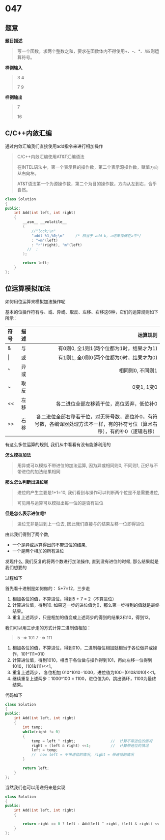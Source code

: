 # 047

## 题意

**题目描述**

> 写一个函数，求两个整数之和，要求在函数体内不得使用+、-、\*、/四则运算符号。

**样例输入**

> 3 4
>
> 7 9

**样例输出**

> 7
>
> 16

## C/C++内敛汇编

通过内敛汇编我们直接使用add指令来进行相加操作

> C/C++内敛汇编使用AT&T汇编语法
>
> 在INTEL语法中，第一个表示目的操作数，第二个表示源操作数，赋值方向从右向左。
>
> AT&T语法第一个为源操作数，第二个为目的操作数，方向从左到右，合乎自然。

```cpp
class Solution
{
public:
    int Add(int left, int right)
    {
        __asm__ __volatile__
        (
            //"lock;\n"
            "addl %1,%0;\n"     /* 相当于 add b, a结果存储在a中*/
            : "=m"(left)
            : "r"(right), "m"(left)
          //  :
        );

        return left;
    }
};
```

## 位运算模拟加法

如何用位运算来模拟加法操作呢

基本的位操作符有与、或、异或、取反、左移、右移这6种，它们的运算规则如下所示：

| 符号 | 描述 | 运算规则 |
| :--- | :---: | ---: |
| & | 与 | 有0则0, 全1则1\(两个位都为1时，结果才为1\) |
| \| | 或 | 有1则1, 全0则0\(两个位都为0时，结果才为0\) |
| ^ | 异或 | 相同则0, 不同则1 |
| ~ | 取反 | 0变1, 1变0 |
| &lt;&lt; | 左移 | 各二进位全部左移若干位，高位丢弃，低位补0 |
| &gt;&gt; | 右移 | 各二进位全部右移若干位，对无符号数，高位补0，有符号数，各编译器处理方法不一样，有的补符号位（算术右移），有的补0（逻辑右移） |

有这么多位运算的规则, 我们从中看看有没有能够利用的

**怎么模拟加法**

> 用异或可以模拟不带进位的加法运算, 因为异或相同则0, 不同则1, 正好与不带进位的加法结果相同

**那么怎么判断出进位呢**

> 进位的产生主要是1+1=10, 我们看到与操作可以判断两个位是不是需要进位,
>
> 可见用与运算可以模拟出每一位的是否有进位

**但是怎么表示进位呢?**

> 进位无非是进到上一位去, 因此我们直接与的结果左移一位即得进位

由此我们得到了两个数,

* 一个是异或运算得出的不带进位的结果, 
* 一个是两个相加的所有进位

发现什么, 我们反复的将两个数进行加法操作, 直到没有进位的时候, 那么结果就是我们想要的

过程如下

首先看十进制是如何做的： 5+7=12，三步走

1. 相加各位的值，不算进位，得到5 + 7 = 2（不算进位）
2. 计算进位值，得到10. 如果这一步的进位值为0，那么第一步得到的值就是最终结果。
3. 重复上述两步，只是相加的值变成上述两步的得到的结果2和10，得到12。

我们可以用三步走的方式计算二进制值相加：

> 5 -=&gt; 101 7 -=&gt; 111

1. 相加各位的值，不算进位，得到010，二进制每位相加就相当于各位做异或操作，101^111=010
2. 计算进位值，得到1010，相当于各位做与操作得到101，再向左移一位得到1010，\(101&111\)&lt;&lt;1。
3. 重复上述两步， 各位相加 010^1010=1000，进位值为100=\(010&1010\)&lt;&lt;1。
4. 继续重复上述两步：1000^100 = 1100，进位值为0，跳出循环，1100为最终结果。

代码如下

```cpp
class Solution
{
public:
    int Add(int left, int right)
    {
        int temp;
        while(right != 0)
        {
            temp = left ^ right;                //  计算不带进位的情况
            right = (left & right) <<1;         //  计算带进位的情况
            left = temp;
            //  now left = 不带进位的情况, right = 带进位的情况
        }

        return left;
    }
};
```

当然我们也可以用递归来是实现

```cpp
class Solution
{
public:
    int Add(int left, int right)
    {

        return right == 0 ? left : Add(left ^ right, (left & right) << 1);
    }
};
```

